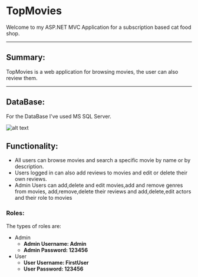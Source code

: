 # **TopMovies**

Welcome to my ASP.NET MVC Application for a subscription based cat food shop.

---

## **Summary:**

TopMovies is a web application for browsing movies, the user can also review them.

---

## **DataBase:**

For the DataBase I've used MS SQL Server.

![alt text](https://ibb.co/bzr0Yzk)

## **Functionality:**
* All users can browse movies and search a specific movie by name or by description.
* Users logged in can also add reviews to movies and edit or delete their own reviews.
* Admin Users can add,delete and edit  movies,add and remove genres from movies, add,remove,delete their reviews and add,delete,edit actors and their role to movies

### **Roles:**
The types of roles are:
* Admin
    * **Admin Username: Admin**
    * **Admin Password: 123456**
* User
    * **User Username: FirstUser**
    * **User Password: 123456**
  
